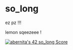 # so_long

ez pz !!!


lemon sqeezeee !

[![abernita's 42 so_long Score](https://badge42.vercel.app/api/v2/cl1lx6ro1006409mn613u6flc/project/2474302)](https://github.com/JaeSeoKim/badge42)
